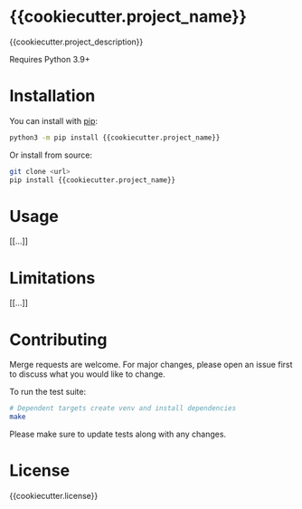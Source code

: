 {{cookiecutter.project_name}}
===========

{{cookiecutter.project_description}}

Requires Python 3.9+

# Installation

You can install with [pip]:

```sh
python3 -m pip install {{cookiecutter.project_name}}
```

Or install from source:

```sh
git clone <url>
pip install {{cookiecutter.project_name}}
```

# Usage

\[[...]\]

# Limitations

\[[...]\]

# Contributing

Merge requests are welcome. For major changes, please open an issue first to discuss what you would like to change.

To run the test suite:

```bash
# Dependent targets create venv and install dependencies
make
```

Please make sure to update tests along with any changes.

# License

{{cookiecutter.license}}


[pip]: https://pip.pypa.io/en/stable/
